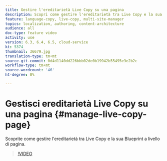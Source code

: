 ```yaml
---
title: Gestire l'ereditarietà Live Copy su una pagina
description: Scopri come gestire l'ereditarietà tra Live Copy e la sua Blueprint a livello di pagina
feature: language-copy, live-copy, multi-site-manager
topics: localization, authoring, content-architecture
audience: all
doc-type: feature video
activity: use
version: 6.3, 6.4, 6.5, cloud-service
kt: 5374
thumbnail: 36679.jpg
translation-type: tm+mt
source-git-commit: 0d4d1140dd226bbb02de0b19942b55495e3e2b2c
workflow-type: tm+mt
source-wordcount: '46'
ht-degree: 0%

---
```



# Gestisci ereditarietà Live Copy su una pagina {#manage-live-copy-page}

Scoprite come gestire l&#39;ereditarietà tra Live Copy e la sua Blueprint a livello di pagina.
>[!VIDEO](https://video.tv.adobe.com/v/36679?quality=12&learn=on)
